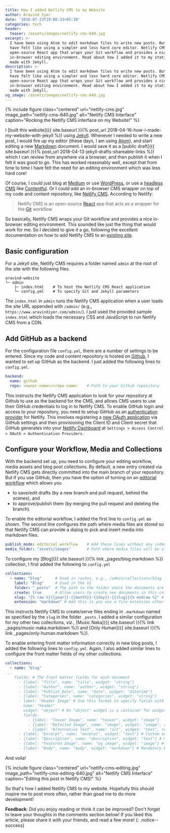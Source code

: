 ```yaml
---
title: How I added Netlify CMS to my Website
author: Aravind Iyer
date: '2018-07-23T19:00:33+05:30'
categories: tech
header:
  teaser: /assets/images/netlify-cms-640.jpg
excerpt: >-
  I have been using Atom to edit markdown files to write new posts. But often, I
  have felt like using a simpler and less hard core editor. Netlify CMS is an
  open-source React app that wraps your Git workflow and provides a nice
  in-browser editing environment. Read about how I added it to my static website
  made with Jekyll.
description: >-
  I have been using Atom to edit markdown files to write new posts. But often, I
  have felt like using a simpler and less hard core editor. Netlify CMS is an
  open-source React app that wraps your Git workflow and provides a nice
  in-browser editing environment. Read about how I added it to my static website
  made with Jekyll.
og_image: /assets/images/netlify-cms-640.jpg
---
```

{% include figure class="centered" url="netlify-cms.jpg" image_path="netlify-cms-640.jpg" alt="Netlify CMS Interface" caption="Rocking the Netlify CMS interface on my Website!" %}

I \[built this website]({{ site.baseurl }}{% post_url 2018-04-16-how-i-made-my-website-with-jekyll %}) using [Jekyll](https://jekyllrb.com/). Whenever I needed to write a new post, I would fire up my editor (these days, I am using [Atom](https://atom.io/)), and start editing a new [Markdown](https://daringfireball.net/projects/markdown/) document. I would save it as a \[public draft]({{ site.baseurl }}{% post_url 2018-04-13-jekyll-drafts-shareable-links %}) which I can review from anywhere via a browser, and then publish it when I felt it was good to go. This has worked reasonably well, except that from time to time I have felt the need for an editing environment which was less hard core!

Of course, I could just blog at [Medium](https://medium.com/@.aravindiyer) or use [WordPress](https://wordpress.org/), or use a [headless CMS](https://en.wikipedia.org/wiki/Headless_CMS) like [Contentful](https://www.contentful.com). Or I could add an in-browser CMS wrapper on top of my code and content repository, like [Netlify CMS](https://www.netlifycms.org/). According to Netlify:

> Netlify CMS is an open-source [React](https://reactjs.org/) app that acts as a wrapper for the [Git](https://git-scm.com/) workflow

So basically, Netlify CMS wraps your Git workflow and provides a nice in-browser editing environment. This sounded like just the thing that would work for me. So I decided to give it a go, following the excellent documentation on how to add Netlify CMS to an [existing site](https://www.netlifycms.org/docs/add-to-your-site/).

## Basic configuration

For a Jekyll site, Netlify CMS requires a folder named `admin` at the root of the site with the following files.

```shell
aravind-website
└─ admin
    ├─ index.html    # To host the Netlify CMS React application
    └─ config.yml    # To specify Git and Jekyll parameters
```

The `index.html` in `admin` runs the Netlify CMS application when a user loads the site URL appended with `/admin/` (e.g., `https://www.aravindiyer.com/admin/`). I just used the provided sample `index.html` which loads the necessary CSS and JavaScript to run Netlify CMS from a CDN.

## Add GitHub as a backend

For the configuration file `config.yml`, there are a number of settings to be entered. Since my code and content repository is hosted on [Github](https://github.com/), I wanted to set up GitHub as the backend. I just added the following lines to `config.yml`.

```yaml
backend:
  name: github
  repo: <owner-name>/<repo-name>    # Path to your Github repository
```

This instructs the Netlify CMS application to look for your repository at Github to use as the backend for the CMS, and allows CMS users to use their GitHub credentials to log in to Netlify CMS. To enable GitHub login and access to your repository, you need to setup GitHub as an [authentication provider](https://www.netlify.com/docs/authentication-providers/#using-an-authentication-provider) for Netlify. This involves registering a [new OAuth application](https://github.com/settings/developers) via GitHub settings and then provisioning the Client ID and Client secret that GitHub generates into your [Netlify Dashboard](https://app.netlify.com/) at `Settings > Access Control > OAuth > Authentication Providers`.

## Configure your Workflow, Media and Collections

With the backend set up, you need to configure your editing workflow, media assets and blog post collections. By default, a new entry created via Netlify CMS gets directly committed into the main branch of your repository. But if you use GitHub, then you have the option of turning on an [editorial workflow](https://www.netlifycms.org/docs/configuration-options/#publish-mode) which allows you

* to save/edit drafts (by a new branch and pull request, behind the scenes), and
* to approve/publish them (by merging the pull request and deleting the branch).

To enable the editorial workflow, I added the first line to `config.yml` as shown. The second line configures the path where media files are stored so that Netlify CMS can provide a dialog to pick and insert media into markdown files.

```yaml
publish_mode: editorial_workflow    # Add these lines without any indentation
media_folder: "assets/images"       # Path where media files will be stored
```

To configure my \[Blog]({{ site.baseurl }}{% link _pages/blog.markdown %}) collection, I first added the following to `config.yml`

```yaml
collections:
  - name: "blog"      # Used in routes, e.g., /admin/collections/blog
    label: "Blog"     # Used in the UI
    folder: "_posts"  # The path to the folder where the documents are stored
    create: true      # Allow users to create new documents in this collection
    slug: "{% raw %}{{year}}-{{month}}-{{day}}-{{slug}}{% endraw %}" # Filename template, e.g., YYYY-MM-DD-title.md
    extension: "markdown" # Add this is you use a file extension other than .md
```

This instructs Netlify CMS to create/serve files ending in `.markdown` named as specified by the `slug` in the folder `_posts`. I added a similar configuration for my other two collections, _viz.,_ \[Music Naka]({{ site.baseurl }}{% link _pages/music-naka.markdown %}) and \[Only Human]({{ site.baseurl }}{% link _pages/only-human.markdown %}).

To enable entering front matter information correctly in new blog posts, I added the following lines to `config.yml`. Again, I also added similar lines to configure the front matter fields of my other collections.

```yaml
collections:
  - name: "blog"
...
    fields: # The front matter fields for each document
      - {label: "Title", name: "title", widget: "string"}
      - {label: "Author", name: "author", widget: "string"}
      - {label: "Publish Date", name: "date", widget: "datetime"}
      - {label: "Categories", name: "categories", widget: "string"}
      - label: "Header Image" # Use this format to specify fields with nested fields
        name: "header"
        widget: "object" # An "object" widget is a container for widgets for nested fields
        fields:
          - {label: "Teaser Image", name: "teaser", widget: "image"}
          - {label: "Detailed Image", name: "image", widget: "image", required: false}
          - {label: "Alternative Text", name: "alt", widget: "text", required: false}
      - {label: "Excerpt", name: "excerpt", widget: "text"} # Custom excerpt
      - {label: "Description", name: "description", widget: "text"} # Open Graph description
      - {label: "Featured Image", name: "og_image", widget: "image"} # Open Graph image
      - {label: "Body", name: "body", widget: "markdown"} # Mandatory body field for markdown files
```

And voila!

{% include figure class="centered" url="netlify-cms-editing.jpg" image_path="netlify-cms-editing-640.jpg" alt="Netlify CMS Interface" caption="Editing this post in Netlify CMS!" %}

So that's how I added Netlify CMS to my website. Hopefully this should inspire me to post more often, rather than goad me to do more development!

**Feedback**: Did you enjoy reading or think it can be improved? Don't forget to leave your thoughts in the comments section below! If you liked this article, please share it with your friends, and read a few more!
{: .notice--success}

